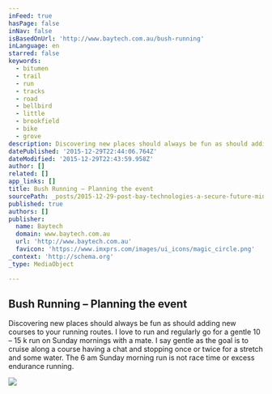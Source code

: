 ```yaml
---
inFeed: true
hasPage: false
inNav: false
isBasedOnUrl: 'http://www.baytech.com.au/bush-running'
inLanguage: en
starred: false
keywords:
  - bitumen
  - trail
  - run
  - tracks
  - road
  - bellbird
  - little
  - brookfield
  - bike
  - grove
description: Discovering new places should always be fun as should adding new courses to your running routes. I love to run and regularly go for a gentle 10 – 15 k run on Sunday mornings with a mate. I say gentle as the goal is to cruise along a course having a chat and stopping once or twice for a stretch and some water. The 6 am Sunday morning run is not race time or excess endurance running.
datePublished: '2015-12-29T22:44:06.764Z'
dateModified: '2015-12-29T22:43:59.958Z'
author: []
related: []
app_links: []
title: Bush Running – Planning the event
sourcePath: _posts/2015-12-29-post-bay-technologies-a-secure-future-mincor-ciram.md
published: true
authors: []
publisher:
  name: Baytech
  domain: www.baytech.com.au
  url: 'http://www.baytech.com.au'
  favicon: 'https://www.imxprs.com/images/ui_icons/magic_circle.png'
_context: 'http://schema.org'
_type: MediaObject

---
```

<article style=""><h1>Bush Running – Planning the event</h1><p>Discovering new places should always be fun as should adding new courses to your running routes. I love to run and regularly go for a gentle 10 – 15 k run on Sunday mornings with a mate. I say gentle as the goal is to cruise along a course having a chat and stopping once or twice for a stretch and some water. The 6 am Sunday morning run is not race time or excess endurance running.</p><img src="https://s3-us-west-2.amazonaws.com/the-grid-img/p/a53222e6045f7751808c3deeaccf3cff66a070fb.jpg" /></article>